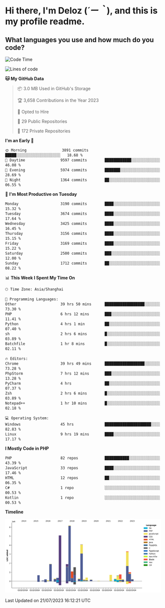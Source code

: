 # **Hi there, I'm Deloz (*´ー｀*), and this is my profile readme.**

## **What languages you use and how much do you code?**

<!--START_SECTION:waka-->
![Code Time](http://img.shields.io/badge/Code%20Time-1%2C952%20hrs%2050%20mins-blue)

![Lines of code](https://img.shields.io/badge/From%20Hello%20World%20I%27ve%20Written-31.5%20million%20lines%20of%20code-blue)

**🐱 My GitHub Data** 

> 📦 3.0 MB Used in GitHub's Storage 
 > 
> 🏆 3,658 Contributions in the Year 2023
 > 
> 💼 Opted to Hire
 > 
> 📜 29 Public Repositories 
 > 
> 🔑 172 Private Repositories 
 > 
**I'm an Early 🐤** 

```text
🌞 Morning                3891 commits        █████░░░░░░░░░░░░░░░░░░░░   18.68 % 
🌆 Daytime                9597 commits        ████████████░░░░░░░░░░░░░   46.08 % 
🌃 Evening                5974 commits        ███████░░░░░░░░░░░░░░░░░░   28.69 % 
🌙 Night                  1364 commits        ██░░░░░░░░░░░░░░░░░░░░░░░   06.55 % 
```
📅 **I'm Most Productive on Tuesday** 

```text
Monday                   3190 commits        ████░░░░░░░░░░░░░░░░░░░░░   15.32 % 
Tuesday                  3674 commits        ████░░░░░░░░░░░░░░░░░░░░░   17.64 % 
Wednesday                3425 commits        ████░░░░░░░░░░░░░░░░░░░░░   16.45 % 
Thursday                 3156 commits        ████░░░░░░░░░░░░░░░░░░░░░   15.15 % 
Friday                   3169 commits        ████░░░░░░░░░░░░░░░░░░░░░   15.22 % 
Saturday                 2500 commits        ███░░░░░░░░░░░░░░░░░░░░░░   12.00 % 
Sunday                   1712 commits        ██░░░░░░░░░░░░░░░░░░░░░░░   08.22 % 
```


📊 **This Week I Spent My Time On** 

```text
🕑︎ Time Zone: Asia/Shanghai

💬 Programming Languages: 
Other                    39 hrs 50 mins      ██████████████████░░░░░░░   73.30 % 
PHP                      6 hrs 12 mins       ███░░░░░░░░░░░░░░░░░░░░░░   11.41 % 
Python                   4 hrs 1 min         ██░░░░░░░░░░░░░░░░░░░░░░░   07.40 % 
sh                       2 hrs 6 mins        █░░░░░░░░░░░░░░░░░░░░░░░░   03.89 % 
Batchfile                1 hr 8 mins         █░░░░░░░░░░░░░░░░░░░░░░░░   02.11 % 

🔥 Editors: 
Chrome                   39 hrs 49 mins      ██████████████████░░░░░░░   73.28 % 
PhpStorm                 7 hrs 12 mins       ███░░░░░░░░░░░░░░░░░░░░░░   13.28 % 
PyCharm                  4 hrs               ██░░░░░░░░░░░░░░░░░░░░░░░   07.37 % 
Zsh                      2 hrs 6 mins        █░░░░░░░░░░░░░░░░░░░░░░░░   03.89 % 
Notepad++                1 hr 10 mins        █░░░░░░░░░░░░░░░░░░░░░░░░   02.18 % 

💻 Operating System: 
Windows                  45 hrs              █████████████████████░░░░   82.83 % 
Linux                    9 hrs 19 mins       ████░░░░░░░░░░░░░░░░░░░░░   17.17 % 
```

**I Mostly Code in PHP** 

```text
PHP                      82 repos            ███████████░░░░░░░░░░░░░░   43.39 % 
JavaScript               33 repos            ████░░░░░░░░░░░░░░░░░░░░░   17.46 % 
HTML                     12 repos            ██░░░░░░░░░░░░░░░░░░░░░░░   06.35 % 
C#                       1 repo              ░░░░░░░░░░░░░░░░░░░░░░░░░   00.53 % 
Kotlin                   1 repo              ░░░░░░░░░░░░░░░░░░░░░░░░░   00.53 % 
```



**Timeline**

![Lines of Code chart](https://raw.githubusercontent.com/deloz/deloz/main/assets/bar_graph.png)


 Last Updated on 21/07/2023 16:12:21 UTC
<!--END_SECTION:waka-->
